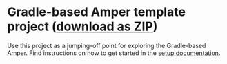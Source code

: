 # Gradle-based Amper template project ([download as ZIP](https://hoover.fly.dev/download-zip/repo?user=JetBrains&name=amper&branch=0.1&path=/examples-gradle/new-project-template))

Use this project as a jumping-off point for exploring the Gradle-based Amper. Find instructions on how to get started in the [setup documentation](https://github.com/JetBrains/amper/blob/0.1/docs/Setup.md).